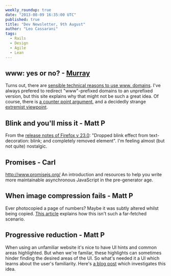 ```yaml
---
weekly_roundup: true
date: "2013-08-09 16:35:00 UTC"
published: true
title: "Dev Newsletter, 9th August"
author: "Leo Cassarani"
tags:
  - Rails
  - Design
  - Agile
  - Lean
---
```


## www: yes or no? - [Murray](http://www.unboxedconsulting.com/people/murray-steele)

Turns out, there are [sensible technical reasons to use www. domains](http://www.yes-www.org/why-use-www/).  I've always prefered to redirect "www"-prefixed domains to an unprefixed version, but this site explains why that might not be such a great idea.  Of course, there is [a counter point argument](http://no-www.org/), and a decidedly strange [extremist viewpoint](http://www.www.extra-www.org/).

## Blink and you'll miss it - Matt P

From the [release notes of Firefox v 23.0](https://www.mozilla.org/en-US/firefox/23.0/releasenotes/):
"Dropped blink effect from text-decoration: blink; and completely removed <blink> element". I'm feeling almost (but not quite) nostalgic.

## Promises - Carl
http://www.promisejs.org/
An introduction and resources to help you write more maintainable asynchronous JavaScript in the pre-generator age.

## When image compression fails - Matt P
Ever photocopied a page of numbers? Maybe it was subtly altered whilst being copied.
[This article](http://fontfeed.com/archives/xerox-scanners%E2%80%8A%E2%80%8Aphotocopiers-randomly-alter-numbers/) explains how this isn't such a far-fetched scenario.

## Progressive reduction -  Matt P
When using an unfamiliar website it's nice to have UI hints and common areas highlighted.  But when we're familar, these highlights can sometimes hinder finding the desired areas of the UI. So what's needed it a UI which learns about the user's familiarity.  Here's [a blog post](http://layervault.tumblr.com/post/42361566927/progressive-reduction) which investigates this idea.
